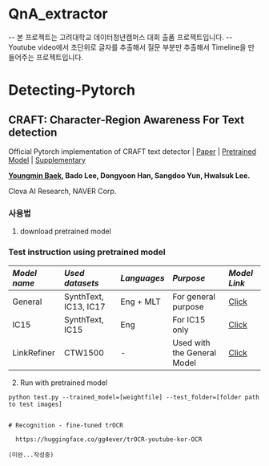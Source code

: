 # QnA_extractor

-- 본 프로젝트는 고려대학교 데이터청년캠퍼스 대회 출품 프로젝트입니다.
-- Youtube video에서 초단위로 글자를 추출해서 질문 부분만 추출해서 Timeline을 만들어주는 프로젝트입니다.

# Detecting-Pytorch
## CRAFT: Character-Region Awareness For Text detection
Official Pytorch implementation of CRAFT text detector | [Paper](https://arxiv.org/abs/1904.01941) | [Pretrained Model](https://drive.google.com/open?id=1Jk4eGD7crsqCCg9C9VjCLkMN3ze8kutZ) | [Supplementary](https://youtu.be/HI8MzpY8KMI)

**[Youngmin Baek](mailto:youngmin.baek@navercorp.com), Bado Lee, Dongyoon Han, Sangdoo Yun, Hwalsuk Lee.**
 
Clova AI Research, NAVER Corp.
### 사용법
1. download pretrained model
### Test instruction using pretrained model
 *Model name* | *Used datasets* | *Languages* | *Purpose* | *Model Link* |
 | :--- | :--- | :--- | :--- | :--- |
General | SynthText, IC13, IC17 | Eng + MLT | For general purpose | [Click](https://drive.google.com/open?id=1Jk4eGD7crsqCCg9C9VjCLkMN3ze8kutZ)
IC15 | SynthText, IC15 | Eng | For IC15 only | [Click](https://drive.google.com/open?id=1i2R7UIUqmkUtF0jv_3MXTqmQ_9wuAnLf)
LinkRefiner | CTW1500 | - | Used with the General Model | [Click](https://drive.google.com/open?id=1XSaFwBkOaFOdtk4Ane3DFyJGPRw6v5bO)

2. Run with pretrained model
``` (with python 3.7)
python test.py --trained_model=[weightfile] --test_folder=[folder path to test images]


# Recognition - fine-tuned trOCR

  https://huggingface.co/gg4ever/trOCR-youtube-kor-OCR

(미완...작성중)
